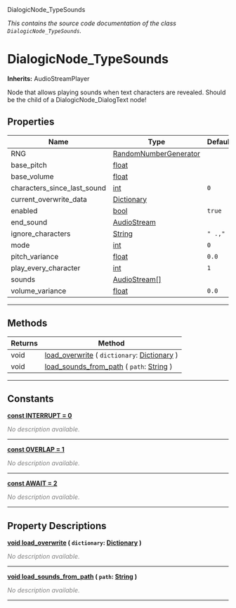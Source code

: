 
<div class="header-banner purple">
<div class="header-label purple">DialogicNode_TypeSounds</div>
</div>

*This contains the source code documentation of the class `DialogicNode_TypeSounds`.*
        
# DialogicNode_TypeSounds
**Inherits:** AudioStreamPlayer

Node that allows playing sounds when text characters are revealed. Should be the child of a DialogicNode_DialogText node!
## Properties
Name | Type | Default 
--- | --- | --- 
RNG | [RandomNumberGenerator](https://docs.godotengine.org/en/latest/classes/class_randomnumbergenerator.html#class-randomnumbergenerator) |   
base_pitch | [float](https://docs.godotengine.org/en/latest/classes/class_float.html#class-float) |   
base_volume | [float](https://docs.godotengine.org/en/latest/classes/class_float.html#class-float) |   
characters_since_last_sound | [int](https://docs.godotengine.org/en/latest/classes/class_int.html#class-int) |  `0` 
current_overwrite_data | [Dictionary](https://docs.godotengine.org/en/latest/classes/class_dictionary.html#class-dictionary) |   
enabled | [bool](https://docs.godotengine.org/en/latest/classes/class_bool.html#class-bool) |  `true` 
end_sound | [AudioStream](https://docs.godotengine.org/en/latest/classes/class_audiostream.html#class-audiostream) |   
ignore_characters | [String](https://docs.godotengine.org/en/latest/classes/class_string.html#class-string) |  `" .,"` 
mode | [int](https://docs.godotengine.org/en/latest/classes/class_int.html#class-int) |  `0` 
pitch_variance | [float](https://docs.godotengine.org/en/latest/classes/class_float.html#class-float) |  `0.0` 
play_every_character | [int](https://docs.godotengine.org/en/latest/classes/class_int.html#class-int) |  `1` 
sounds | [AudioStream[]](https://docs.godotengine.org/en/latest/classes/class_audiostream.html#class-audiostream) |   
volume_variance | [float](https://docs.godotengine.org/en/latest/classes/class_float.html#class-float) |  `0.0` 
--- 

## Methods
Returns | Method 
--- | --- 
<span class="hljs-attribute">void</span> | [<span class="hljs-title">load_overwrite</span>](#property-load_overwrite) ( `dictionary`: [Dictionary](https://docs.godotengine.org/en/latest/classes/class_dictionary.html#class-dictionary) ) 
<span class="hljs-attribute">void</span> | [<span class="hljs-title">load_sounds_from_path</span>](#property-load_sounds_from_path) ( `path`: [String](https://docs.godotengine.org/en/latest/classes/class_string.html#class-string) ) 
--- 
## Constants


<a class="header" id="constant-INTERRUPT" href="#constant-INTERRUPT">**<span class="hljs-attribute">const</span> <span class="hljs-title">INTERRUPT</span><span class="hljs-comment"> = 0</span>**</a>



 <span style = "color: gray">*No description available.*</span> 

---


<a class="header" id="constant-OVERLAP" href="#constant-OVERLAP">**<span class="hljs-attribute">const</span> <span class="hljs-title">OVERLAP</span><span class="hljs-comment"> = 1</span>**</a>



 <span style = "color: gray">*No description available.*</span> 

---


<a class="header" id="constant-AWAIT" href="#constant-AWAIT">**<span class="hljs-attribute">const</span> <span class="hljs-title">AWAIT</span><span class="hljs-comment"> = 2</span>**</a>



 <span style = "color: gray">*No description available.*</span> 

---
## Property Descriptions



<a class="header" id="property-load_overwrite" href="#property-load_overwrite">**<span class="hljs-attribute">void</span> [<span class="hljs-title">load_overwrite</span>](#property-load_overwrite) ( `dictionary`: [Dictionary](https://docs.godotengine.org/en/latest/classes/class_dictionary.html#class-dictionary) )** </a>



 <span style = "color: gray">*No description available.*</span> 

---



<a class="header" id="property-load_sounds_from_path" href="#property-load_sounds_from_path">**<span class="hljs-attribute">void</span> [<span class="hljs-title">load_sounds_from_path</span>](#property-load_sounds_from_path) ( `path`: [String](https://docs.godotengine.org/en/latest/classes/class_string.html#class-string) )** </a>



 <span style = "color: gray">*No description available.*</span> 

---

